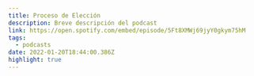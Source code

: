```yaml
---
title: Proceso de Elección
description: Breve descripción del podcast
link: https://open.spotify.com/embed/episode/5Ft8XMWj69jyY0gkym75hM
tags:
  - podcasts
date: 2022-01-20T18:44:00.386Z
highlight: true
---
```

